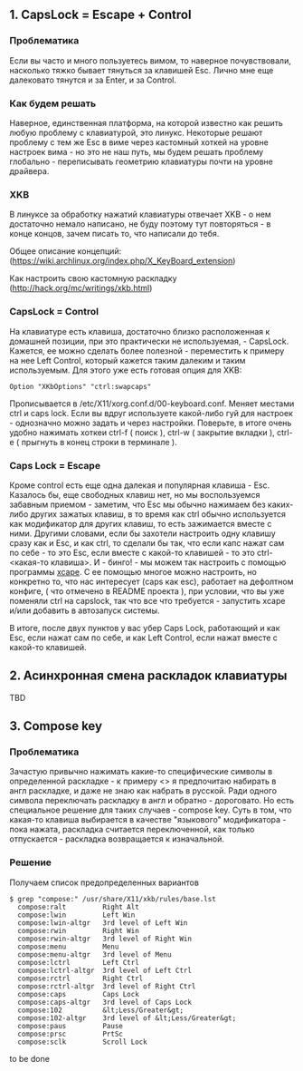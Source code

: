 ## 1. CapsLock = Escape + Control
### Проблематика

Если вы часто и много пользуетесь вимом, 
то наверное почувствовали, 
насколько тяжко бывает тянуться за клавишей Esc.
Лично мне еще далековато тянутся и за Enter, и за Control.

### Как будем решать

Наверное, 
единственная платформа, 
на которой известно как решить любую проблему с клавиатурой, 
это линукс.
Некоторые решают проблему с тем же Esc в виме через кастомный хоткей на уровне настроек вима - 
но это не наш путь, 
мы будем решать проблему глобально -
переписывать геометрию клавиатуры почти на уровне драйвера.

### XKB

В линуксе за обработку нажатий клавиатуры отвечает XKB - 
о нем достаточно немало написано, 
не буду поэтому тут повторяться - 
в конце концов, 
зачем писать то, что написали до тебя. 

Общее описание концепций: (https://wiki.archlinux.org/index.php/X_KeyBoard_extension)

Как настроить свою кастомную раскладку (http://hack.org/mc/writings/xkb.html)

### CapsLock = Control

На клавиатуре есть клавиша, 
достаточно близко расположенная к домашней позиции, 
при это практически не используемая, - CapsLock. 
Кажется, ее можно сделать более полезной - 
переместить к примеру на нее Left Control, 
который кажется таким далеким и таким используемым.
Для этого уже есть готовая опция для XKB:
```
Option "XKbOptions" "ctrl:swapcaps"
```
Прописывается в /etc/X11/xorg.conf.d/00-keyboard.conf.
Меняет местами ctrl и caps lock.
Если вы вдруг используете какой-либо гуй для настроек - 
однозначно можно задать и через настройки.
Поверьте, в итоге очень удобно нажимать хоткеи  ctrl-f ( поиск ), 
ctrl-w ( закрытие вкладки ), 
ctrl-e ( прыгнуть в конец строки в терминале ).

### Caps Lock = Escape

Кроме control есть еще одна далекая и популярная клавиша - Esc.
Казалось бы, еще свободных клавиш нет, но мы воспользуемся забавным приемом - 
заметим, 
что Esc мы обычно нажимаем без каких-либо других зажатых клавиш,
в то время как ctrl обычно используется как модификатор для других клавиш,
то есть зажимается вместе с ними.
Другими словами, если бы захотели настроить одну клавишу сразу как и Esc, 
и как ctrl,
то сделали бы так, что если капс нажат сам по себе - 
то это Esc,
если вместе с какой-то клавишей - то это ctrl-<какая-то клавиша>.
И - бинго! -  мы можем так настроить с помощью программы 
[xcape](http://example.net://github.com/alols/xcape).
C ее помощью многое можно настроить, 
но конкретно то, 
что нас интересует (caps как esc),
работает на дефолтном конфиге,
( что отмечено в README проекта ),
при условии, 
что вы уже поменяли ctrl на capslock,
так что все что требуется - запустить xcape и/или добавить в автозапуск системы.

В итоге, после двух пунктов у вас убер Caps Lock, работающий и как Esc, если нажат сам по себе, и как Left Control, если нажат вместе с какой-то клавишей.

## 2. Асинхронная смена раскладок клавиатуры
TBD

## 3. Compose key
### Проблематика
Зачастую привычно нажимать какие-то специфические символы в определенной раскладке - 
к примеру <> я предпочитаю набирать в англ раскладке, 
и даже не знаю как набрать в русской. 
Ради одного символа переключать раскладку в англ и обратно - 
дороговато.
Но есть специальное решение для таких случаев - 
compose key.
Суть в том, что какая-то клавиша выбирается в качестве "языкового" модификатора -
пока нажата, 
раскладка считается переключенной,
как только отпускается -
раскладка возвращается к изначальной.

### Решение

Получаем список предопределенных вариантов
```
$ grep "compose:" /usr/share/X11/xkb/rules/base.lst
  compose:ralt         Right Alt
  compose:lwin         Left Win
  compose:lwin-altgr   3rd level of Left Win
  compose:rwin         Right Win
  compose:rwin-altgr   3rd level of Right Win
  compose:menu         Menu
  compose:menu-altgr   3rd level of Menu
  compose:lctrl        Left Ctrl
  compose:lctrl-altgr  3rd level of Left Ctrl
  compose:rctrl        Right Ctrl
  compose:rctrl-altgr  3rd level of Right Ctrl
  compose:caps         Caps Lock
  compose:caps-altgr   3rd level of Caps Lock
  compose:102          &lt;Less/Greater&gt;
  compose:102-altgr    3rd level of &lt;Less/Greater&gt;
  compose:paus         Pause
  compose:prsc         PrtSc
  compose:sclk         Scroll Lock
```


to be done
